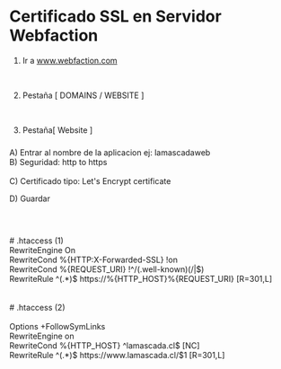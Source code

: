 # Certificado SSL en Servidor Webfaction <br>

1) Ir a www.webfaction.com <br>
<br>

2) Pestaña [ DOMAINS / WEBSITE ] <br>
<br>

3) Pestaña[ Website ]  <br>
#####
A) Entrar al nombre de la aplicacion ej: lamascadaweb <br>
B) Seguridad: http to https <br>
 <br>
C) Certificado tipo: Let's Encrypt certificate  <br>

D) Guardar <br>
#####
 <br>
 <br>
# .htaccess (1) <br>
RewriteEngine On <br>
RewriteCond %{HTTP:X-Forwarded-SSL} !on <br> 
RewriteCond %{REQUEST_URI} !^/(.well-known)(/|$) <br>
RewriteRule ^(.*)$ https://%{HTTP_HOST}%{REQUEST_URI} [R=301,L] <br>
<br>
<br>
# .htaccess (2) <br>
 <br>
Options +FollowSymLinks <br>
RewriteEngine on <br>
RewriteCond %{HTTP_HOST} ^lamascada.cl$ [NC] <br>
RewriteRule ^(.*)$ https://www.lamascada.cl/$1 [R=301,L] <br>
